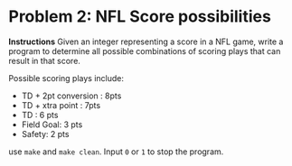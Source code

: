 # Problem 2: NFL Score possibilities

**Instructions** Given an integer representing a score in a NFL game, write a program to determine all possible combinations of scoring
plays that can result in that score.

Possible scoring plays include:
- TD + 2pt conversion : 8pts
- TD + xtra point : 7pts
- TD : 6 pts
- Field Goal: 3 pts
- Safety: 2 pts

use `make` and `make clean`. Input `0` or `1` to stop the program.
